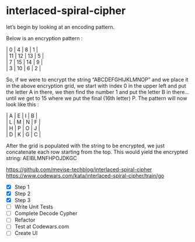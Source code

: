 # interlaced-spiral-cipher

let’s begin by looking at an encoding pattern.

Below is an encryption pattern :

|  0 |  4 |  8 | 1 |  
| 11 | 12 | 13 | 5 |  
|  7 | 15 | 14 | 9 |  
|  3 | 10 |  6 | 2 |  

So, if we were to encrypt the string “ABCDEFGHIJKLMNOP” and we place it in the above encryption grid, we start with index 0 in the upper left and put the letter A in there, we then find the number 1 and put the letter B in there… until we get to 15 where we put the final (16th letter) P. The pattern will now look like this :

| A | E | I | B |  
| L | M | N | F |  
| H | P | O | J |  
| D | K | G | C |  

After the grid is populated with the string to be encrypted, we just concatenate each row starting from the top. This would yield the encrypted string: AEIBLMNFHPOJDKGC

https://github.com/mevise-techblog/interlaced-spiral-cipher
https://www.codewars.com/kata/interlaced-spiral-cipher/train/go

- [x] Step 1
- [x] Step 2
- [x] Step 3
- [ ] Write Unit Tests
- [ ] Complete Decode Cypher
- [ ] Refactor
- [ ] Test at Codewars.com
- [ ] Create UI 
